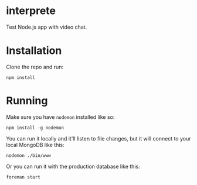 interprete
==========

Test Node.js app with video chat.

Installation
===========

Clone the repo and run: 
```
npm install
```

Running
===========

Make sure you have `nodemon` installed like so:

```
npm install -g nodemon
```

You can run it locally and it'll listen to file changes, but it will connect to your local MongoDB like this:
```
nodemon ./bin/www
```

Or you can run it with the production database like this:
```
foreman start
```
